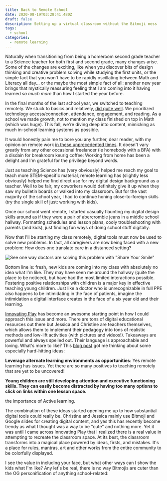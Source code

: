```yaml
---
title: Back to Remote School
date: 2020-08-19T03:28:41.480Z
draft: false
description: Setting up a virtual classroom without the Bitmoji mess
tags:
  - school
categories:
  - remote learning
---
```

Naturally when transitioning from being a homeroom second grade teacher to a Science teacher for both first and second grade, many changes arise.  Some of the changes are exciting, like when you discover bits of design thinking and creative problem solving while studying the first units, or the simple fact that you won't have to be rapidly oscillating between Math and Literacy all day... or the maybe the most simple fact of all:  another new year brings that mystically reassuring feeling that I am coming into it having learned *so much more* than how I started the year before. 

In the final months of the last school year, we switched to teaching remotely.  We stuck to basics and relatively, [did quite well](https://nypost.com/2020/05/17/success-academy-making-remote-learning-work-as-regular-schools-flail/).  We prioritized technology access/connection, attendance, engagement, and reading.  As a school we made growth, not to mention my class finished on top in Math (which was huge). This fall, we're diving deep into content, mimicking as much in-school learning systems as possible.  

It would honestly pain me to bore you any further, dear reader, with my opinion on remote work [in these unprecedented times](https://twitter.com/yayalexisgay/status/1283065952620306432?s=20).  It doesn't vary greatly from any other occasional freelancer (ie homebody with a BFA) with a disdain for breakroom keurig coffee:  Working from home has been a delight and I'm grateful for the privilege beyond words. 

Just as teaching Science has (very obviously) helped me reach my goal to teach more STEM-specific material, remote learning has (slightly less obviously) helped me find direct use for my digital design background as a teacher.  Well to be fair, my coworkers would definitely give it up when they saw my bulletin boards or walked into my classroom.  But for the vast majority of the school year, I had to continue honing close-to-foreign skills (try the single skill of just: working with kids).  

Once our school went remote, I started casually flaunting my digital design skills around as if they were a pair of abercrombie jeans in a middle school hallway.  Formatting schedules and lesson plans, cooly troubleshooting with parents (and kids), just finding fun ways of doing school stuff digitally.  

Now that I'll be starting my class remotely, digital tools must now be used to solve new problems.  In fact, all caregivers are now being faced with a new problem: How does one translate care in a distanced setting? 

![](https://www.aha.org/sites/default/files/2020-04/HCWs_wearing_photos-700x532.jpg "See one way doctors are solving this problem with \"Share Your Smile\"")

Bottom line is: fresh, new kids are coming into my class with absolutely no idea what I'm like.  They may have seen me around the hallway (quite the place to be noticed), but have had the most limited interactions possible.  Fostering positive relationships with children is a major key in effective teaching young children.  Just like a doctor who is unrecognizable in full PPE also happens to be intimidating in the face of patients, imagine the intimidation a digital interface creates in the face of a six year old and their learning.  

[Innovating Play](https://www.innovatingplay.world/) has become an awesome starting point in how I could approach this issue and more.  There are tons of digital educational resources out there but Jessica and Christine are teachers themselves, which allows them to implement their pedagogy into tons of realistic methods and low-lift activities (with pictures and videos!).  Takeaways are powerful and always spelled out.  Their language is approachable and loving.  What's more to like?  This [blog post](https://www.innovatingplay.world/meaningful-tech-integration-for-littles-10-blended-lesson-design-tips/) got me thinking about some especially hard-hitting ideas: 

**Leverage alternate learning environments as opportunities**:  Yes remote learning has issues.  Yet there are so many positives to teaching remotely that are yet to be uncovered! 

**Young children are still developing attention and executive functioning skills. They can easily become distracted by having too many options to click on links within one lesson space.**

the importance of Active learning. 

The combination of these ideas started opening me up to how substantial digital tools could really be.  Christine and Jessica mainly use Bitmoji and Google slides for creating digital content, and yes this has recently become trendy as what I thought was a way to be "cute" and nothing more.  Yet it was until I came across Innovating Play that I realized there is a real value in attempting to recreate the classroom space.  At its best, the classroom transforms into a magical place powered by ideas, firsts, and mistakes.  It's a place for rules, mantras, art and other works from the entire community to be colorfully displayed.    

I see the value in including your face, but what other ways can I show the kids what I'm like?  Any let's be real, there is no way Bitmojis are cuter than the OG personification of anything school-related: